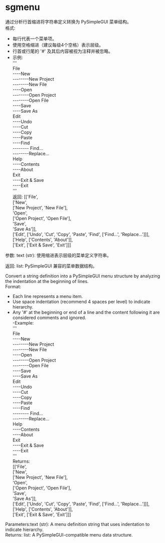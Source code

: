 # sgmenu
通过分析行首缩进将字符串定义转换为 PySimpleGUI 菜单结构。   
格式:
- 每行代表一个菜单项。
- 使用空格缩进（建议每级4个空格）表示层级。
- 行首或行尾的 '#' 及其后内容被视为注释并被忽略。
- 示例:  
'''  
File  
----New  
--------New Project  
--------New File  
----Open  
--------Open Project  
--------Open File  
----Save  
----Save As  
Edit  
----Undo  
----Cut  
----Copy  
----Paste  
----Find  
-------- Find...  
--------Replace...  
Help  
----Contents  
----About  
Exit  
----Exit & Save  
----Exit  
'''  
返回:
[['File',  
  ['New',  
   ['New Project', 'New File'],  
   'Open',  
   ['Open Project', 'Open File'],  
   'Save',  
   'Save As']],  
 ['Edit', ['Undo', 'Cut', 'Copy', 'Paste', 'Find', ['Find...', 'Replace...']]],  
 ['Help', ['Contents', 'About']],  
 ['Exit', ['Exit & Save', 'Exit']]]  

参数:
text (str): 使用缩进表示层级的菜单定义字符串。

返回:
list: PySimpleGUI 兼容的菜单数据结构。

Convert a string definition into a PySimpleGUI menu structure by analyzing the indentation at the beginning of lines.  
Format:  
- Each line represents a menu item.  
- Use space indentation (recommend 4 spaces per level) to indicate hierarchy.  
- Any '#' at the beginning or end of a line and the content following it are considered comments and ignored.   
-Example:  
'''   
File  
----New  
--------New Project  
--------New File  
----Open  
--------Open Project  
--------Open File  
----Save  
----Save As  
Edit  
----Undo  
----Cut  
----Copy  
----Paste  
----Find  
-------- Find...  
--------Replace...  
Help  
----Contents  
----About  
Exit  
----Exit & Save  
----Exit  
'''  
Returns:  
[['File',  
  ['New',  
   ['New Project', 'New File'],  
   'Open',  
   ['Open Project', 'Open File'],  
   'Save',  
   'Save As']],  
 ['Edit', ['Undo', 'Cut', 'Copy', 'Paste', 'Find', ['Find...', 'Replace...']]],  
 ['Help', ['Contents', 'About']],  
 ['Exit', ['Exit & Save', 'Exit']]]  
 
Parameters:text (str): A menu definition string that uses indentation to indicate hierarchy.  
Returns: list: A PySimpleGUI-compatible menu data structure.
